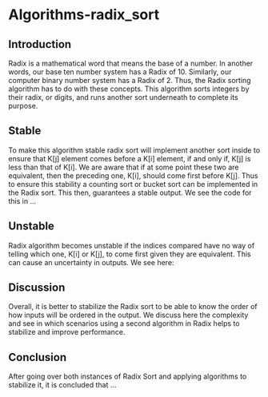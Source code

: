 # Algorithms-radix_sort
## Introduction 
Radix is a mathematical word that means the base of a number. In another words, our base ten number system has a Radix of 10. Similarly, our computer binary number system has a Radix of 2. Thus, the Radix sorting algorithm has to do with these concepts. This algorithm sorts integers by their radix, or digits, and runs another sort underneath to complete its purpose. 

## Stable 
To make this algorithm stable radix sort will implement another sort inside to ensure that K[j] element comes before a K[i] element, if and only if, K[j] is less than that of K[i]. We are aware that if at some point these two are equivalent, then the preceding one, K[i], should come first before K[j]. Thus to ensure this stability a counting sort or bucket sort can be implemented in the Radix sort. This then, guarantees a stable output. We see the code for this in ...

## Unstable
Radix algorithm becomes unstable if the indices compared have no way of telling which one, K[i] or K[j], to come first given they are equivalent. This can cause an uncertainty in outputs. We see here:

## Discussion
Overall, it is better to stabilize the Radix sort to be able to know the order of how inputs will be ordered in the output. We discuss here the complexity and see in which scenarios using a second algorithm in Radix helps to stabilize and improve performance. 

## Conclusion
After going over both instances of Radix Sort and applying algorithms to stabilize it, it is concluded that ...
